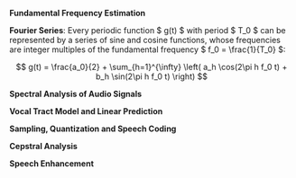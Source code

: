 **Fundamental Frequency Estimation**

**Fourier Series**: Every periodic function $ g(t) $ with period $ T_0 $ can be represented by a series of sine and cosine functions, whose frequencies are integer multiples of the fundamental frequency $ f_0 = \frac{1}{T_0} $:

$$ 
g(t) = \frac{a_0}{2} + \sum_{h=1}^{\infty} \left( a_h \cos(2\pi h f_0 t) + b_h \sin(2\pi h f_0 t) \right) 
$$



**Spectral Analysis of Audio Signals**

**Vocal Tract Model and Linear Prediction**

**Sampling, Quantization and Speech Coding**

**Cepstral Analysis**

**Speech Enhancement**
